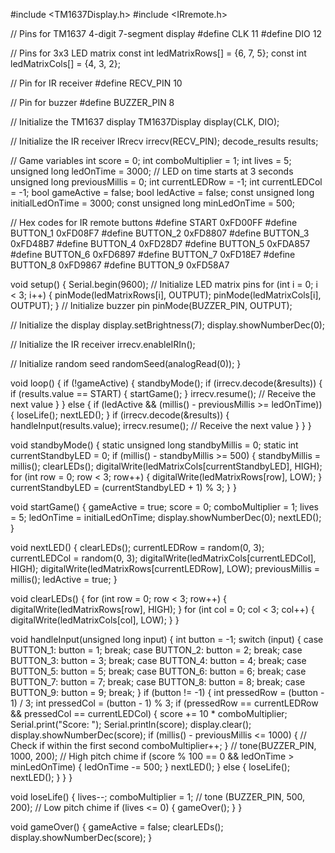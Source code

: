 #include <TM1637Display.h>
#include <IRremote.h>

// Pins for TM1637 4-digit 7-segment display
#define CLK 11
#define DIO 12

// Pins for 3x3 LED matrix
const int ledMatrixRows[] = {6, 7, 5};
const int ledMatrixCols[] = {4, 3, 2};

// Pin for IR receiver
#define RECV_PIN 10

// Pin for buzzer
#define BUZZER_PIN 8

// Initialize the TM1637 display
TM1637Display display(CLK, DIO);

// Initialize the IR receiver
IRrecv irrecv(RECV_PIN);
decode_results results;

// Game variables
int score = 0;
int comboMultiplier = 1;
int lives = 5;
unsigned long ledOnTime = 3000; // LED on time starts at 3 seconds
unsigned long previousMillis = 0;
int currentLEDRow = -1;
int currentLEDCol = -1;
bool gameActive = false;
bool ledActive = false;
const unsigned long initialLedOnTime = 3000;
const unsigned long minLedOnTime = 500;

// Hex codes for IR remote buttons
#define START 0xFD00FF
#define BUTTON_1 0xFD08F7
#define BUTTON_2 0xFD8807
#define BUTTON_3 0xFD48B7
#define BUTTON_4 0xFD28D7
#define BUTTON_5 0xFDA857
#define BUTTON_6 0xFD6897
#define BUTTON_7 0xFD18E7
#define BUTTON_8 0xFD9867
#define BUTTON_9 0xFD58A7

void setup() {
  Serial.begin(9600);
  // Initialize LED matrix pins
  for (int i = 0; i < 3; i++) {
    pinMode(ledMatrixRows[i], OUTPUT);
    pinMode(ledMatrixCols[i], OUTPUT);
  }
  // Initialize buzzer pin
  pinMode(BUZZER_PIN, OUTPUT);

  // Initialize the display
  display.setBrightness(7);
  display.showNumberDec(0);

  // Initialize the IR receiver
  irrecv.enableIRIn();

  // Initialize random seed
  randomSeed(analogRead(0));
}

void loop() {
  if (!gameActive) {
    standbyMode();
    if (irrecv.decode(&results)) {
      if (results.value == START) {
        startGame();
      }
      irrecv.resume(); // Receive the next value
    }
  } else {
    if (ledActive && (millis() - previousMillis >= ledOnTime)) {
      loseLife();
      nextLED();
    }
    if (irrecv.decode(&results)) {
      handleInput(results.value);
      irrecv.resume(); // Receive the next value
    }
  }
}

void standbyMode() {
  static unsigned long standbyMillis = 0;
  static int currentStandbyLED = 0;
  if (millis() - standbyMillis >= 500) {
    standbyMillis = millis();
    clearLEDs();
    digitalWrite(ledMatrixCols[currentStandbyLED], HIGH);
    for (int row = 0; row < 3; row++) {
      digitalWrite(ledMatrixRows[row], LOW);
    }
    currentStandbyLED = (currentStandbyLED + 1) % 3;
  }
}

void startGame() {
  gameActive = true;
  score = 0;
  comboMultiplier = 1;
  lives = 5;
  ledOnTime = initialLedOnTime;
  display.showNumberDec(0);
  nextLED();
}

void nextLED() {
  clearLEDs();
  currentLEDRow = random(0, 3);
  currentLEDCol = random(0, 3);
  digitalWrite(ledMatrixCols[currentLEDCol], HIGH);
  digitalWrite(ledMatrixRows[currentLEDRow], LOW);
  previousMillis = millis();
  ledActive = true;
}

void clearLEDs() {
  for (int row = 0; row < 3; row++) {
    digitalWrite(ledMatrixRows[row], HIGH);
  }
  for (int col = 0; col < 3; col++) {
    digitalWrite(ledMatrixCols[col], LOW);
  }
}

void handleInput(unsigned long input) {
  int button = -1;
  switch (input) {
    case BUTTON_1: button = 1; break;
    case BUTTON_2: button = 2; break;
    case BUTTON_3: button = 3; break;
    case BUTTON_4: button = 4; break;
    case BUTTON_5: button = 5; break;
    case BUTTON_6: button = 6; break;
    case BUTTON_7: button = 7; break;
    case BUTTON_8: button = 8; break;
    case BUTTON_9: button = 9; break;
  }
  if (button != -1) {
    int pressedRow = (button - 1) / 3;
    int pressedCol = (button - 1) % 3;
    if (pressedRow == currentLEDRow && pressedCol == currentLEDCol) {
      score += 10 * comboMultiplier;
      Serial.print("Score: ");
      Serial.println(score);
      display.clear();
      display.showNumberDec(score);
      if (millis() - previousMillis <= 1000) { // Check if within the first second
        comboMultiplier++;
      }
      // tone(BUZZER_PIN, 1000, 200); // High pitch chime
      if (score % 100 == 0 && ledOnTime > minLedOnTime) {
        ledOnTime -= 500;
      }
      nextLED();
    } else {
      loseLife();
      nextLED();
    }
  }
}

void loseLife() {
  lives--;
  comboMultiplier = 1;
  // tone (BUZZER_PIN, 500, 200); // Low pitch chime
  if (lives <= 0) {
    gameOver();
  }
}

void gameOver() {
  gameActive = false;
  clearLEDs();
  display.showNumberDec(score);
}
